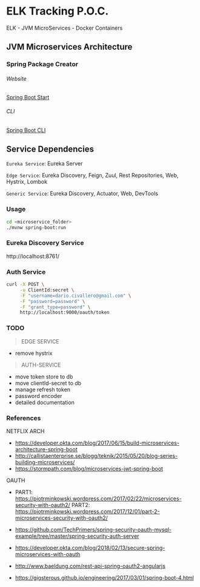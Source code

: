# ELK Tracking P.O.C.

ELK - JVM MicroServices - Docker Containers

## JVM Microservices Architecture

### Spring Package Creator

###### Website

[Spring Boot Start](https://start.spring.io)

###### CLI

[Spring Boot CLI](https://docs.spring.io/spring-boot/docs/current/reference/html/cli.html)

## Service Dependencies

`Eureka Service`: Eureka Server

`Edge Service`: Eureka Discovery, Feign, Zuul, Rest Repositories, Web, Hystrix, Lombok

`Generic Service`: Eureka Discovery, Actuator, Web, DevTools


### Usage

```bash
cd <microservice_folder>
./mvnw spring-boot:run
```

### Eureka Discovery Service

http://localhost:8761/

### Auth Service

```bash
curl -X POST \
     -u ClientId:secret \
     -F "username=dario.civallero@gmail.com" \
     -F "password=password" \
     -F "grant_type=password" \
     http://localhost:9000/oauth/token
```

### TODO

> EDGE SERVICE
* remove hystrix

> AUTH-SERVICE
* move token store to db
* move clientId-secret to db
* manage refresh token
* password encoder
* detailed documentation

### References

NETFLIX ARCH

* https://developer.okta.com/blog/2017/06/15/build-microservices-architecture-spring-boot
* http://callistaenterprise.se/blogg/teknik/2015/05/20/blog-series-building-microservices/
* https://stormpath.com/blog/microservices-jwt-spring-boot

OAUTH

* PART1: https://piotrminkowski.wordpress.com/2017/02/22/microservices-security-with-oauth2/
 PART2: https://piotrminkowski.wordpress.com/2017/12/01/part-2-microservices-security-with-oauth2/

* https://github.com/TechPrimers/spring-security-oauth-mysql-example/tree/master/spring-security-auth-server

* https://developer.okta.com/blog/2018/02/13/secure-spring-microservices-with-oauth
* http://www.baeldung.com/rest-api-spring-oauth2-angularjs
* https://gigsterous.github.io/engineering/2017/03/01/spring-boot-4.html